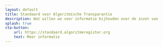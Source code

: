 ```yaml
---
layout: default
title: Standaard voor Algoritmische Transparantie
description: Wat willen we voor informatie bijhouden over de inzet van algoritmische applicaties? Het consortium "publieke controle op algoritmes" heeft hiervoor een versie 0.2 standaard opgesteld. Deze willen we nu met alle overheden in de praktijk verder doorontwikkelen. In een parallel wetstraject wordt - ook in overleg met overheden - bezien welke informatie verplicht zal worden.
splash: true
cta-button:
    url: https://standaard.algoritmeregister.org
    text: Meer informatie
---
```

<div id="data"></div>
<script>
    var _data;
    var url = "https://standaard.algoritmeregister.org/schemas/registration-v0.2.nl.schema.json";
    fetch(url).then(response => response.json()).then(data => render(data));

    function render(data) {
        console.log(data);
        var rootDiv = document.createElement("div");
        rootDiv.setAttribute("id", "data");
        for(var i in data.properties) {
            var prop = data.properties[i];
            var p = document.createElement("p");
            var b = document.createElement("b");
            b.appendChild(document.createTextNode(
                `${prop.name} `));
            p.appendChild(b);
            var span = document.createElement("span");
            span.style.background = "#aaa";
            span.style.color = "#fff";
            span.style.borderRadius = "4px";
            span.style.padding = "0 4px";
            span.style.fontSize = "0.8em";
            span.style.fontFamily = "monospace";
            span.appendChild(document.createTextNode(
                `${i}`));
            p.appendChild(span);
            p.appendChild(document.createTextNode(
                `: ${prop.description}`));
            rootDiv.appendChild(p);
        }
        document.getElementById("data").replaceWith(rootDiv);
    }
</script>
